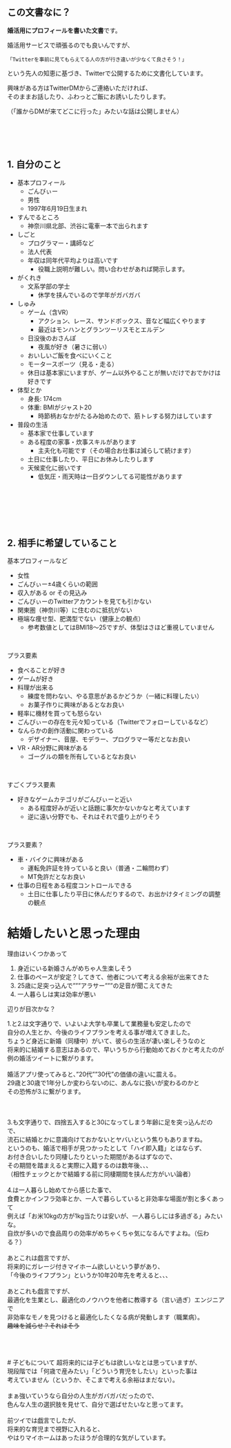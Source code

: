 ## この文書なに？
**婚活用にプロフィールを書いた文書**です。

婚活用サービスで頑張るのでも良いんですが、

`「Twitterを事前に見てもらえてる人の方が行き違いが少なくて良さそう！」`

という先人の知恵に基づき、Twitterで公開するために文書化しています。  

興味がある方はTwitterDMからご連絡いただければ、  
そのままお話したり、ふわっとご飯にお誘いしたりします。

（「誰からDMが来てどこに行った」みたいな話は公開しません）
<br>
<br>
<br>
<br>
<br>

## 1. 自分のこと
* 基本プロフィール
  * ごんびぃー
  * 男性
  * 1997年6月19日生まれ
* すんでるところ 
  * 神奈川県北部、渋谷に電車一本で出られます
* しごと
  * プログラマー・講師など
  * 法人代表
  * 年収は同年代平均よりは高いです
    * 役職上説明が難しい。問い合わせがあれば開示します。
* がくれき
  * 文系学部の学士
    * 休学を挟んでいるので学年がガバガバ
* しゅみ
  * ゲーム（含VR）
    * アクション、レース、サンドボックス、音など幅広くやります
    * 最近はモンハンとグランツーリスモとエルデン
  * 日没後のおさんぽ
    * 夜風が好き（暑さに弱い）
  * おいしいご飯を食べにいくこと
  * モータースポーツ（見る・走る）
  * 休日は基本家にいますが、ゲーム以外やることが無いだけでおでかけは好きです
* 体型とか
  * 身長: 174cm
  * 体重: BMIがジャスト20
    * 時節柄おなかがたるみ始めたので、筋トレする努力はしています
* 普段の生活
  * 基本家で仕事しています
  * ある程度の家事・炊事スキルがあります
    * 主夫化も可能です（その場合お仕事は減らして続けます）
  * 土日に仕事したり、平日にお休みしたりします
  * 天候変化に弱いです
    * 低気圧・雨天時は一日ダウンしてる可能性があります
<br>
<br>
<br>
<br>
<br>

## 2. 相手に希望していること
基本プロフィールなど
* 女性
* ごんびぃー±4歳くらいの範囲
* 収入がある or その見込み
* ごんびぃーのTwitterアカウントを見ても引かない
* 関東圏（神奈川等）に住むのに抵抗がない
* 極端な痩せ型、肥満型でない（健康上の観点）
  * 参考数値としてはBMI18～25ですが、体型はさほど重視していません

<br>

プラス要素
* 食べることが好き
* ゲームが好き
* 料理が出来る
  * 練度を問わない、やる意思があるかどうか（一緒に料理したい）
  * お菓子作りに興味があるとなお良い
* 軽率に機材を買っても怒らない
* ごんびぃーの存在を元々知っている（Twitterでフォローしているなど）
* なんらかの創作活動に関わっている
  * デザイナー、音屋、モデラー、プログラマー等だとなお良い
* VR・AR分野に興味がある
  * ゴーグルの類を所有しているとなお良い

<br>  

すごくプラス要素
* 好きなゲームカテゴリがごんびぃーと近い
  * ある程度好みが近いと話題に事欠かないかなと考えています
  * 逆に遠い分野でも、それはそれで盛り上がりそう

<br>  

プラス要素？
* 車・バイクに興味がある
  * 運転免許証を持っていると良い（普通・二輪問わず）
  * MT免許だとなお良い
* 仕事の日程をある程度コントロールできる
  * 土日に仕事したり平日に休んだりするので、お出かけタイミングの調整の観点


# 結婚したいと思った理由
理由はいくつかあって
  1. 身近にいる新婚さんがめちゃ人生楽しそう
  2. 仕事のペースが安定？してきて、他者について考える余裕が出来てきた
  3. 25歳に足突っ込んで”””アラサー”””の足音が聞こえてきた
  4. 一人暮らしは実は効率が悪い<br>

辺りが目次かな？<br>

1.と2.は文字通りで、いよいよ大学も卒業して業務量も安定したので<br>
自分の人生とか、今後のライフプランを考える事が増えてきました。<br>
ちょうど身近に新婚（同棲中）がいて、彼らの生活が凄い楽しそうなのと<br>
将来的に結婚する意志はあるので、早いうちから行動始めておくかと考えたのが<br>
例の婚活ツイートに繋がります。<br>
<br>
婚活アプリ使ってみると、”20代””30代”の価値の違いに震える。<br>
29歳と30歳で1年分しか変わらないのに、あんなに扱いが変わるのかと<br>
その恐怖が3.に繋がります。<br>
<br>
<br>
<br>
3.も文字通りで、四捨五入すると30になってしまう年齢に足を突っ込んだので、<br>
流石に結婚とかに意識向けておかないとヤバいという焦りもありますね。<br>
というのも、婚活で相手が見つかったとして「ハイ即入籍」とはならず、<br>
お付き合いしたり同棲したりといった期間があるはずなので、<br>
その期間を踏まえると実際に入籍するのは数年後、、、<br>
（相性チェックとかで結婚する前に同棲期間を挟んだ方がいい論者）<br>
<br>
4.は一人暮らし始めてから感じた事で、<br>
食費とかインフラ効率とか、一人で暮らしていると非効率な場面が割と多くあって<br>
例えば「お米10kgの方が1kg当たりは安いが、一人暮らしには多過ぎる」みたいな。<br>
自炊が多いので食品周りの効率がめちゃくちゃ気になるんですよね。（伝わる？）<br>
<br>
あとこれは戯言ですが、<br>
将来的にガレージ付きマイホーム欲しいという夢があり、<br>
「今後のライフプラン」というか10年20年先を考えると、、、<br>
<br>
あとこれも戯言ですが、<br>
最適化を生業とし、最適化のノウハウを他者に教導する（言い過ぎ）エンジニアで<br>
非効率なモノを見つけると最適化したくなる病が発動します（職業病）。<br>
~~趣味を減らせ？それはそう~~



<br>
<br>
<br>
# 子どもについて
超将来的には子どもは欲しいなとは思っていますが、<br>
現段階では「何歳で産みたい」「どういう育児をしたい」といった事は<br>
考えていません（というか、そこまで考える余裕はまだない）。<br>
<br>
まぁ強いていうなら自分の人生がガバガバだったので、<br>
色んな人生の選択肢を見せて、自分で選ばせたいなと思ってます。<br>
<br>
前ツイでは戯言でしたが、<br>
将来的な育児まで視野に入れると、<br>
やはりマイホームはあったほうが合理的な気がしています。<br>




